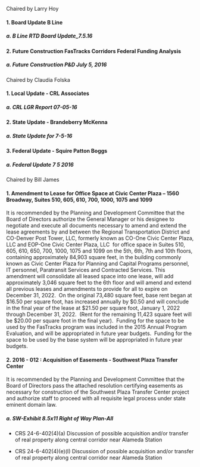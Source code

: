 Chaired by Larry Hoy

#### 1. Board Update B Line

##### a. B Line RTD Board Update_7.5.16

#### 2. Future Construction FasTracks Corridors Federal Funding Analysis

##### a. Future Construction P&D July 5, 2016

Chaired by Claudia Folska

#### 1. Local Update - CRL Associates

##### a. CRL LGR Report 07-05-16

#### 2. State Update - Brandeberry McKenna

##### a. State Update for 7-5-16

#### 3. Federal Update - Squire Patton Boggs

##### a. Federal Update 7 5 2016

Chaired by Bill James

#### 1. Amendment to Lease for Office Space at Civic Center Plaza – 1560 Broadway, Suites 510, 605, 610, 700, 1000, 1075 and 1099

It is recommended by the Planning and Development Committee that the Board of Directors authorize the General Manager or his designee to negotiate and execute all documents necessary to amend and extend the lease agreements by and between the Regional Transportation District and CO-Denver Post Tower, LLC, formerly known as CO-One Civic Center Plaza, LLC and EOP-One Civic Center Plaza, LLC  for office space in Suites 510, 605, 610, 650, 700, 1000, 1075 and 1099 on the 5th, 6th, 7th and 10th floors, containing approximately 84,903 square feet, in the building commonly known as Civic Center Plaza for Planning and Capital Programs personnel, IT personnel, Paratransit Services and Contracted Services. This amendment will consolidate all leased space into one lease, will add approximately 3,046 square feet to the 6th floor and will amend and extend all previous leases and amendments to provide for all to expire on December 31, 2022.  On the original 73,480 square feet, base rent began at $16.50 per square foot, has increased annually by $0.50 and will conclude in the final year of the lease at $21.50 per square foot, January 1, 2022 through December 31, 2022.  (Rent for the remaining 11,423 square feet will be $20.00 per square foot in the final year).  Funding for the space to be used by the FasTracks program was included in the 2015 Annual Program Evaluation, and will be appropriated in future year budgets.  Funding for the space to be used by the base system will be appropriated in future year budgets.

#### 2. 2016 - 012 : Acquisition of Easements - Southwest Plaza Transfer Center

It is recommended by the Planning and Development Committee that the Board of Directors pass the attached resolution certifying easements as necessary for construction of the Southwest Plaza Transfer Center project and authorize staff to proceed with all requisite legal process under state eminent domain law.

##### a. SW-Exhibit 8.5x11 Right of Way Plan-All

- CRS 24-6-402(4)(a) Discussion of possible acquisition and/or transfer of real property along central corridor near Alameda Station

- CRS 24-6-402(4)(e)(I) Discussion of possible acquisition and/or transfer of real property along central corridor near Alameda Station